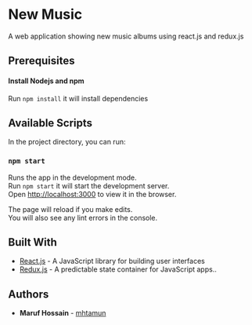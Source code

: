 # New Music

A web application showing new music albums using react.js and redux.js

## Prerequisites

#### Install Nodejs and npm

Run `npm install` it will install dependencies

## Available Scripts

In the project directory, you can run:

### `npm start`

Runs the app in the development mode.<br>
Run `npm start` it will start the development server.<br>
Open [http://localhost:3000](http://localhost:3000) to view it in the browser.

The page will reload if you make edits.<br>
You will also see any lint errors in the console.

## Built With

* [React.js](https://reactjs.org/) - A JavaScript library for building user interfaces
* [Redux.js](https://redux.js.org/) - A predictable state container for JavaScript apps..

## Authors

* **Maruf Hossain** - [mhtamun](https://github.com/mhtamun)
